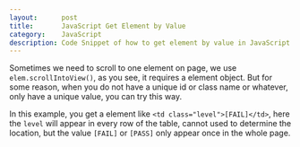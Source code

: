 ```yaml
---
layout:      post
title:       JavaScript Get Element by Value
category:    JavaScript
description: Code Snippet of how to get element by value in JavaScript.
---
```


Sometimes we need to scroll to one element on page, we use `elem.scrollIntoView()`, as you see, it requires a element object. But for some reason, when you do not have a unique id or class name or whatever, only have a unique value, you can try this way.

<script src="https://gist.github.com/jiangtianyu2009/e49af8189b8544b1539fa3f248d22e7b.js"></script>

In this example, you get a element like `<td class="level">[FAIL]</td>`, here the `level` will appear in every row of the table, cannot used to determine the location, but the value `[FAIL]` or `[PASS]` only appear once in the whole page.
